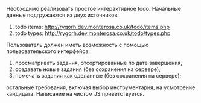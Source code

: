 Необходимо реализовать простое интерактивное todo. Начальные данные подгружаются из двух источников:

1) todo items: http://rygorh.dev.monterosa.co.uk/todo/items.php
2) todo types: http://rygorh.dev.monterosa.co.uk/todo/types.php

Пользователь должен иметь возможность с помощью пользовательского интерфейса:

1) просматривать задания, отсортированные по дате завершения,
2) создавать новые задания (без сохранения на сервере),
3) помечать задания как сделанные (без сохранения на сервере);

остальные требования, включая выбор инструментария, на усмотрение кандидата. Написание на чистом JS приветствуется.